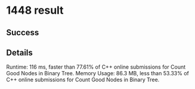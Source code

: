 # 1448 result

## Success

## Details

Runtime: 116 ms, faster than 77.61% of C++ online submissions for Count Good Nodes in Binary Tree.
Memory Usage: 86.3 MB, less than 53.33% of C++ online submissions for Count Good Nodes in Binary Tree.
